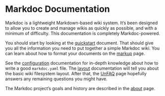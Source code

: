 <!-- title: Index -->

# Markdoc Documentation

Markdoc is a lightweight Markdown-based wiki system. It’s been designed to allow you to create and manage wikis as quickly as possible, and with a minimum of difficulty. This documentation is completely Markdoc-powered.

You should start by looking at the [quickstart](/quickstart) document. That should give you all the information you need to put together a simple Markdoc wiki. You can learn about how to format your documents on the [markup](/markup) page.

See the [configuration](/configuration) documentation for in-depth knowledge about how to write a good `markdoc.yaml` file. The [layout](/layout) documentation will tell you about the basic wiki filesystem layout. After that, the [UnFAQ](/unfaq) page hopefully answers any remaining questions you might have.

The Markdoc project’s goals and history are described in the [about](/about) page.
